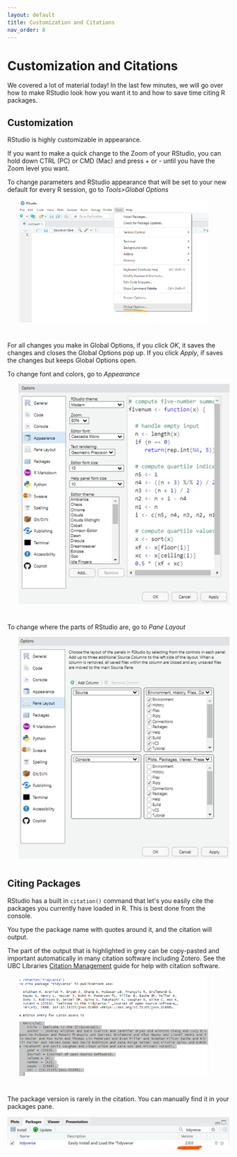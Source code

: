 ```yaml
---
layout: default
title: Customization and Citations  
nav_order: 8
---
```


# Customization and Citations

We covered a lot of material today! In the last few minutes, we will go over how to make RStudio look how you want it to and how to save time citing R packages.

## Customization

RStudio is highly customizable in appearance.

If you want to make a quick change to the Zoom of your RStudio, you can hold down CTRL (PC) or CMD (Mac) and press + or - until you have the Zoom level you want.

To change parameters and RStudio appearance that will be set to your new default for every R session, go to *Tools\>Global Options*

<div style="margin-left: 5%; margin-bottom: 40px">
<img src="images/tools_go_v2.png"  width="90%"/>
</div>

For all changes you make in Global Options, if you click *OK*, it saves the changes and closes the Global Options pop up. If you click *Apply*, if saves the changes but keeps Global Options open.

To change font and colors, go to *Appearance*

<div style="margin-left: 5%; margin-bottom: 40px">
<img src="images/astetic.png" />
</div>

To change where the parts of RStudio are, go to *Pane Layout*

<div style="margin-left: 5%; margin-bottom: 40px">
<img src="images/layout.png"/>
</div>

## Citing Packages

RStudio has a built in `citation()` command that let's you easily cite the packages you currently have loaded in R. This is best done from the console.

You type the package name with quotes around it, and the citation will output.

The part of the output that is highlighted in grey can be copy-pasted and important automatically in many citation software including Zotero. See the UBC Libraries [Citation Management](https://guides.library.ubc.ca/citationmanagement) guide for help with citation software.

<div style="margin-left: 5%; margin-bottom: 40px">
<img src="images/cite_v2.png" width="90%" />
</div>

The package version is rarely in the citation. You can manually find it in your packages pane.

![](images/package_version.png)
